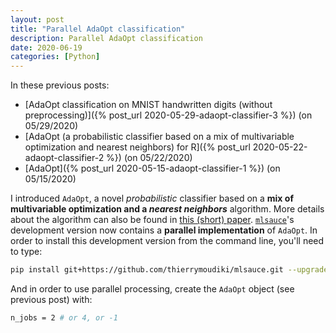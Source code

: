 ```yaml
---
layout: post
title: "Parallel AdaOpt classification"
description: Parallel AdaOpt classification
date: 2020-06-19
categories: [Python]
---
```


In these previous posts:

- [AdaOpt classification on MNIST handwritten digits (without preprocessing)]({% post_url 2020-05-29-adaopt-classifier-3 %}) (on 05/29/2020)
- [AdaOpt (a probabilistic classifier based on a mix of multivariable optimization and nearest neighbors) for R]({% post_url 2020-05-22-adaopt-classifier-2 %}) (on 05/22/2020)
- [AdaOpt]({% post_url 2020-05-15-adaopt-classifier-1 %}) (on 05/15/2020)

I introduced `AdaOpt`, a novel _probabilistic_ classifier based on a **mix of multivariable optimization and a _nearest neighbors_** algorithm. More details about the algorithm can also be found in [this (short) paper](https://www.researchgate.net/publication/341409169_AdaOpt_Multivariable_optimization_for_classification). [`mlsauce`](https://github.com/thierrymoudiki/mlsauce)'s development version now contains a __parallel implementation__ of `AdaOpt`. In order to install this development version from the command line, you'll need to type: 

```bash
pip install git+https://github.com/thierrymoudiki/mlsauce.git --upgrade
```

And in order to use parallel processing, create the `AdaOpt` object (see previous post) with:

```bash
n_jobs = 2 # or 4, or -1
```

